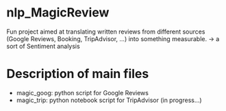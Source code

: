 # nlp_MagicReview
Fun project aimed at translating written reviews from different sources (Google Reviews, Booking, TripAdvisor, ...) into something measurable. -> a sort of Sentiment analysis

# Description of main files
- magic_goog: python script for Google Reviews
- magic_trip: python notebook script for TripAdvisor (in progress...)
